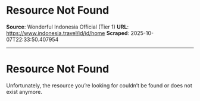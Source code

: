# Resource Not Found

**Source**: Wonderful Indonesia Official (Tier 1)
**URL**: https://www.indonesia.travel/id/id/home
**Scraped**: 2025-10-07T22:33:50.407954

---

# Resource Not Found
Unfortunately, the resource you’re looking for couldn’t be found or does not exist anymore.
